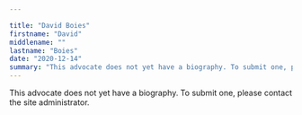 ```yaml
---

title: "David Boies"
firstname: "David"
middlename: ""
lastname: "Boies"
date: "2020-12-14"
summary: "This advocate does not yet have a biography. To submit one, please contact the site administrator."
---
```

This advocate does not yet have a biography. To submit one, please contact the site administrator.


